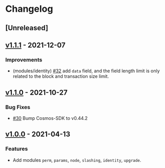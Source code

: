 <!--
Guiding Principles:

Changelogs are for humans, not machines.
There should be an entry for every single version.
The same types of changes should be grouped.
Versions and sections should be linkable.
The latest version comes first.
The release date of each version is displayed.
Mention whether you follow Semantic Versioning.

Usage:

Change log entries are to be added to the Unreleased section under the
appropriate stanza (see below). Each entry should ideally include a tag and
the Github issue reference in the following format:

* (<tag>) \#<issue-number> message

The issue numbers will later be link-ified during the release process so you do
not have to worry about including a link manually, but you can if you wish.

Types of changes (Stanzas):

"Features" for new features.
"Improvements" for changes in existing functionality.
"Deprecated" for soon-to-be removed features.
"Bug Fixes" for any bug fixes.
"Client Breaking" for breaking CLI commands and REST routes used by end-users.
"API Breaking" for breaking exported APIs used by developers building on SDK.
"State Machine Breaking" for any changes that result in a different AppState given same genesisState and txList.

Ref: https://keepachangelog.com/en/1.0.0/
-->

# Changelog

## [Unreleased]

## [v1.1.1] - 2021-12-07
### Improvements
- (modules/identity) [#32] add `data` field, and the field length limit is only related to the block and transaction size limit.

## [v1.1.0] - 2021-10-27
### Bug Fixes
- [#30] Bump Cosmos-SDK to v0.44.2

## [v1.0.0] - 2021-04-13

### Features

* Add modules `perm`, `params`, `node`, `slashing`, `identity`, `upgrade`.

<!-- Release links -->

[v1.1.1]: https://github.com/bianjieai/iritamod/releases/tag/v1.1.1
[v1.1.0]: https://github.com/bianjieai/iritamod/releases/tag/v1.1.0
[v1.0.0]: https://github.com/bianjieai/iritamod/releases/tag/v1.0.0

<!-- Pull request links -->
[#32]: https://github.com/bianjieai/iritamod/pull/32
[#30]: https://github.com/bianjieai/iritamod/pull/30
